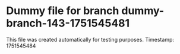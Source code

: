 # Dummy file for branch dummy-branch-143-1751545481

This file was created automatically for testing purposes.
Timestamp: 1751545484